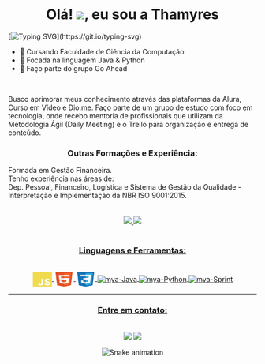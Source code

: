 
<h1 align="center">Olá! <img src="https://media.giphy.com/media/hvRJCLFzcasrR4ia7z/giphy.gif" width="30px"/>, eu sou a Thamyres </h1>     


[![Typing SVG](https://readme-typing-svg.demolab.com?font=Exo+2&duration=4000&pause=1000&color=F72281&center=true&Center=true&width=435&lines=Desenvolvedora+Back-end+em+forma%C3%A7%C3%A3o!!)](https://git.io/typing-svg)


- 🔭 Cursando Faculdade de Ciência da Computação
- 🌱 Focada na linguagem Java & Python
- 👯 Faço parte do grupo Go Ahead

<br>

Busco aprimorar meus conhecimento através das plataformas da Alura, Curso em Vídeo e Dio.me. Faço parte de um grupo de estudo com foco em tecnologia, onde recebo mentoria de profissionais que utilizam da Metodologia Ágil (Daily Meeting) e o Trello para organização e entrega de conteúdo. 

<h3 align="center">Outras Formações e Experiência:</h3>
Formada em Gestão Financeira. <br>
Tenho experiência nas áreas de: <br>
Dep. Pessoal, Financeiro, Logística e Sistema de Gestão da Qualidade - Interpretação e Implementação da NBR ISO 9001:2015.

<br>
<br>
<br>



<div align="center">
  <a href="https://github.com/Thamyresmya">
  <img height="180em" src="https://github-readme-stats.vercel.app/api?username=Thamyresmya&show_icons=true&theme=dracula&include_all_commits=true&count_private=true"/>
  <img height="180em" src="https://github-readme-stats.vercel.app/api/top-langs/?username=Thamyresmya&layout=compact&langs_count=7&theme=dracula"/>
</div>
 
 
  <div style="display: inline_block"><br>
  <h3 align="center">Linguagens e Ferramentas:</h3>
  <div align="center"><br>   
  <img align="center" alt="mya-Js" height="30" width="40" src="https://raw.githubusercontent.com/devicons/devicon/master/icons/javascript/javascript-plain.svg">
  <img align="center" alt="mya-HTML" height="30" width="40" src="https://raw.githubusercontent.com/devicons/devicon/master/icons/html5/html5-original.svg">
  <img align="center" alt="mya-CSS" height="30" width="40" src="https://raw.githubusercontent.com/devicons/devicon/master/icons/css3/css3-original.svg">
  <img align="center" alt="mya-Java" height="30" width="40" src="https://cdn.jsdelivr.net/gh/devicons/devicon/icons/java/java-original-wordmark.svg">
  <img align="center" alt="mya-Python" height="30" width="30" src="https://upload.wikimedia.org/wikipedia/commons/c/c3/Python-logo-notext.svg">
  <img align="center" alt="mya-Sprint" height="30" width="30" src="https://camo.githubusercontent.com/2cbbf5ca53964ce3051c6e93fbdd681459487365c5e0b9b7ab638587767506f9/68747470733a2f2f63646e2e6a7364656c6976722e6e65742f67682f64657669636f6e732f64657669636f6e2f69636f6e732f737072696e672f737072696e672d6f726967696e616c2e737667">
  </div>
  </div>
  
*******************  
  <div> 
  <h3 align="center">Entre em contato:</h3>
  <div align="center"><br>  
  <a href="https://www.instagram.com/thamyresmya/" target="_blank"><img src="https://img.shields.io/badge/-Instagram-%23E4405F?style=for-the-badge&logo=instagram&logoColor=white" target="_blank"></a>
  <a href="https://www.linkedin.com/in/thamyrescavalcante/" target="_blank"><img src="https://img.shields.io/badge/-LinkedIn-%230077B5?style=for-the-badge&logo=linkedin&logoColor=white" target="_blank"></a> 
  <div>   
  
  ![Snake animation](https://github.com/thamyresmya/thamyresmya/blob/output/github-contribution-grid-snake.svg)
  
</div>
  

